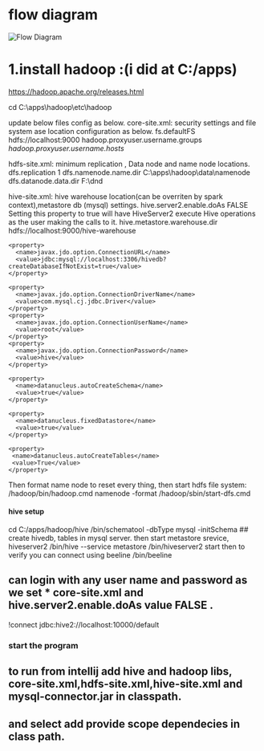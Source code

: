 # flow diagram
![Flow Diagram](relative/path/to/img.jpg?raw=true "FlowDiagram")

# 1.install hadoop :(i did at C:/apps)
https://hadoop.apache.org/releases.html

cd C:\apps\hadoop\etc\hadoop

update below files config as below.
core-site.xml: security settings and file system ase location configuration as below.
<configuration>
   <property>
       <name>fs.defaultFS</name>
       <value>hdfs://localhost:9000</value>
   </property>
   <property>
      <name>hadoop.proxyuser.username.groups</name>
      <value>*</value>
   </property>
   <property>
     <name>hadoop.proxyuser.username.hosts</name>
     <value>*</value>
   </property>
</configuration>

hdfs-site.xml: minimum replication , Data node and name node locations.
<configuration>
   <property>
       <name>dfs.replication</name>
       <value>1</value>
   </property>
   <property>
       <name>dfs.namenode.name.dir</name>
       <value>C:\apps\hadoop\data\namenode</value>
   </property>
   <property>
       <name>dfs.datanode.data.dir</name>
       <value>F:\dnd</value>
   </property>
</configuration>

hive-site.xml: hive warehouse location(can be overriten by spark context),metastore db (mysql) settings.
<configuration>
  <property>
	<name>hive.server2.enable.doAs</name>
	<value>FALSE</value>
	<description>
		Setting this property to true will have HiveServer2 execute
		Hive operations as the user making the calls to it.
	</description>
   </property> 
    <property>
        <name>hive.metastore.warehouse.dir</name>
        <value>hdfs://localhost:9000/hive-warehouse</value>
      </property>

    <property>
      <name>javax.jdo.option.ConnectionURL</name>
      <value>jdbc:mysql://localhost:3306/hivedb?createDatabaseIfNotExist=true</value>
    </property>
	
    <property>
      <name>javax.jdo.option.ConnectionDriverName</name>
      <value>com.mysql.cj.jdbc.Driver</value>
    </property>
    <property>
      <name>javax.jdo.option.ConnectionUserName</name>
      <value>root</value>
    </property>
    <property>
      <name>javax.jdo.option.ConnectionPassword</name>
      <value>hive</value>
    </property>
	
	<property>
	  <name>datanucleus.autoCreateSchema</name>
	  <value>true</value>
	</property>

	<property>
	  <name>datanucleus.fixedDatastore</name>
	  <value>true</value>
	</property>

	<property>
	 <name>datanucleus.autoCreateTables</name>
	 <value>True</value>
	</property>
</configuration>

Then format name node to reset every thing, then start hdfs file system:
/hadoop/bin/hadoop.cmd namenode -format 
/hadoop/sbin/start-dfs.cmd

#### hive setup ###
cd C:/apps/hadoop/hive
/bin/schematool -dbType mysql -initSchema  ## create hivedb, tables in mysql server.
then start metastore srevice, hiveserver2
/bin/hive --service metastore
/bin/hiveserver2 start
then to verify you can connect using beeline
/bin/beeline
## can login with any user name and password as we set * core-site.xml and hive.server2.enable.doAs value FALSE .
!connect jdbc:hive2://localhost:10000/default

### start the program ####
## to run from intellij add hive and hadoop libs, core-site.xml,hdfs-site.xml,hive-site.xml and mysql-connector.jar in classpath.
## and select add provide scope dependecies in class path.
















